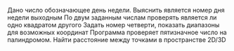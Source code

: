 Дано число обозначающее день недели. Выяснить является номер дня недели выходным
По двум заданным числам проверять является ли одно квадратом другого
Задать номер четверти, показать диапазоны для возможных координат
Программа проверяет пятизначное число на палиндромом.
Найти расстояние между точками в пространстве 2D/3D